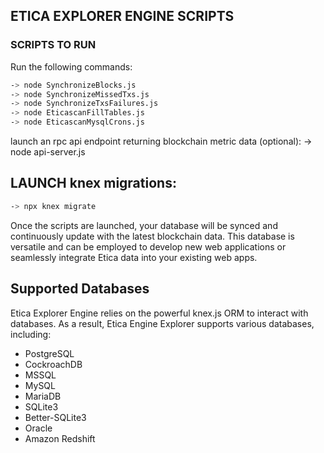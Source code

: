 ## ETICA EXPLORER ENGINE SCRIPTS

### SCRIPTS TO RUN

Run the following commands:

```bash
-> node SynchronizeBlocks.js 
-> node SynchronizeMissedTxs.js 
-> node SynchronizeTxsFailures.js
-> node EticascanFillTables.js 
-> node EticascanMysqlCrons.js 
```

launch an rpc api endpoint returning blockchain metric data (optional):
-> node api-server.js

## LAUNCH knex migrations:
```bash
-> npx knex migrate
```

Once the scripts are launched, your database will be synced and continuously update with the latest blockchain data. This database is versatile and can be employed to develop new web applications or seamlessly integrate Etica data into your existing web apps.

## Supported Databases

Etica Explorer Engine relies on the powerful knex.js ORM to interact with databases. As a result, Etica Engine Explorer supports various databases, including:
- PostgreSQL
- CockroachDB
- MSSQL
- MySQL
- MariaDB
- SQLite3
- Better-SQLite3
- Oracle
- Amazon Redshift